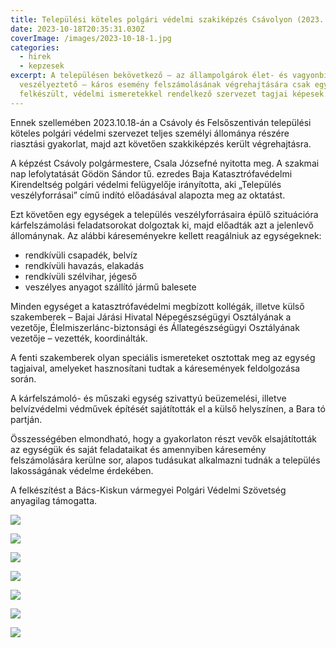 ```yaml
---
title: Települési köteles polgári védelmi szakiképzés Csávolyon (2023. 10. 18.)
date: 2023-10-18T20:35:31.030Z
coverImage: /images/2023-10-18-1.jpg
categories:
  - hirek
  - kepzesek
excerpt: A településen bekövetkező – az állampolgárok élet- és vagyonbiztonságát
  veszélyeztető – káros esemény felszámolásának végrehajtására csak egy jól
  felkészült, védelmi ismeretekkel rendelkező szervezet tagjai képesek.
---
```

Ennek szellemében 2023.10.18-án a Csávoly és Felsőszentiván települési köteles polgári védelmi szervezet teljes személyi állománya részére riasztási gyakorlat, majd azt követően szakkiképzés került végrehajtásra. 

A képzést Csávoly polgármestere, Csala Józsefné nyitotta meg. A szakmai nap lefolytatását Gödön Sándor tű. ezredes Baja Katasztrófavédelmi Kirendeltség polgári védelmi felügyelője irányította, aki „Település veszélyforrásai” című indító előadásával alapozta meg az oktatást.

Ezt követően egy egységek a település veszélyforrásaira épülő szituációra  kárfelszámolási feladatsorokat dolgoztak ki, majd előadták azt a jelenlevő állománynak. Az alábbi káreseményekre kellett reagálniuk az egységeknek:

* rendkívüli csapadék, belvíz
* rendkívüli havazás, elakadás
* rendkívüli szélvihar, jégeső
* veszélyes anyagot szállító jármű balesete

Minden egységet a katasztrófavédelmi megbízott kollégák, illetve külső szakemberek – Bajai Járási Hivatal Népegészségügyi Osztályának a vezetője, Élelmiszerlánc-biztonsági és Állategészségügyi Osztályának vezetője – vezették, koordinálták.

A fenti szakemberek olyan speciális ismereteket osztottak meg az egység tagjaival, amelyeket hasznosítani tudtak a káresemények feldolgozása során.

A kárfelszámoló- és műszaki egység szivattyú beüzemelési, illetve belvízvédelmi védművek építését sajátították el a külső helyszínen, a Bara tó partján.

Összességében elmondható, hogy a gyakorlaton részt vevők elsajátították az egységük és saját feladataikat és amennyiben káresemény felszámolására kerülne sor, alapos tudásukat alkalmazni tudnák a település lakosságának védelme érdekében.

A felkészítést a Bács-Kiskun vármegyei Polgári Védelmi Szövetség anyagilag támogatta.

![](/images/2023-10-18-2.jpg)

![](/images/2023-10-18-3.jpg)

![](/images/2023-10-18-4.jpg)

![](/images/2023-10-18-5.jpg)

![](/images/2023-10-18-6.jpg)

![](/images/2023-10-18-7.jpg)

![](/images/2023-10-18-8.jpg)